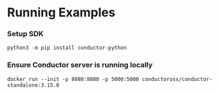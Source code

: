 # Running Examples

### Setup SDK

```shell
python3 -m pip install conductor-python
```

### Ensure Conductor server is running locally

```shell
docker run --init -p 8080:8080 -p 5000:5000 conductoross/conductor-standalone:3.15.0
```